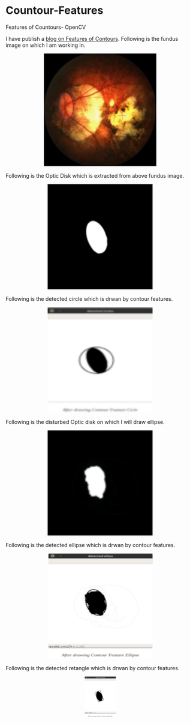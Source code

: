 # Countour-Features
Features of Countours- OpenCV

I have publish a [blog on Features of Contours](https://zawster.wordpress.com/2020/03/15/opencv-features-of-contours/). 
Following is the fundus image on which I am working in.

<p align="center">
  <img width="300" height="300" src="https://github.com/zawster/Countour-Features/blob/master/images/fundus.jpg">
</p>

Following is the Optic Disk which is extracted from above fundus image.
<p align="center">
    <img width="280" height="280" src="https://github.com/zawster/Countour-Features/blob/master/images/Fundus-mask.png">
</p>
 
Following is the detected circle which is drwan by contour features.
<p align="center">
    <img  width="280" height="280" src="https://github.com/zawster/Countour-Features/blob/master/images/circle.png">
</p>

Following is the disturbed Optic disk on which I will draw ellipse.
<p align="center">
    <img  width="280" height="280" src="https://github.com/zawster/Countour-Features/blob/master/images/disturb-disk.png">
</p>

Following is the detected ellipse which is drwan by contour features.
<p align="center">
    <img width="280" height="280" src="https://github.com/zawster/Countour-Features/blob/master/images/ellipse.png">
</p>


Following is the detected retangle which is drwan by contour features.
<p align="center">
    <img  src="https://github.com/zawster/Countour-Features/blob/master/images/rectangle.png">
</p>


